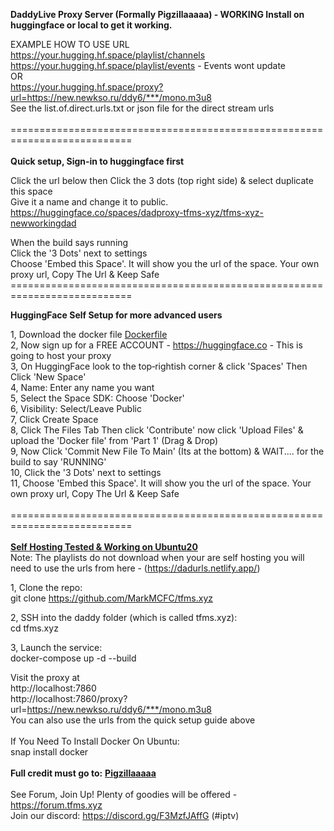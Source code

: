 <b>DaddyLive Proxy Server (Formally Pigzillaaaaa) - WORKING Install on huggingface or local to get it working.</b><br>

EXAMPLE HOW TO USE URL<br>
https://your.hugging.hf.space/playlist/channels<br>
https://your.hugging.hf.space/playlist/events - Events wont update<br>
OR<br>
https://your.hugging.hf.space/proxy?url=https://new.newkso.ru/ddy6/***/mono.m3u8<br>
See the list.of.direct.urls.txt or json file for the direct stream urls<br><br>
===========================================================================<br><br>
<b>Quick setup, Sign-in to huggingface first</b><br>

Click the url below then Click the 3 dots (top right side) & select duplicate this space<br>
Give it a name and change it to public.<br>
https://huggingface.co/spaces/dadproxy-tfms-xyz/tfms-xyz-newworkingdad<br>

When the build says running<br>
Click the '3 Dots' next to settings<br>
Choose 'Embed this Space'. It will show you the url of the space. Your own proxy url, Copy The Url & Keep Safe<br>
===========================================================================<br>

<b>HuggingFace Self Setup for more advanced users</b><br>

1, Download the docker file <a href="https://github.com/MarkMCFC/tfms.xyz/blob/main/Dockerfile">Dockerfile</a><br>
2, Now sign up for a FREE ACCOUNT - https://huggingface.co - This is going to host your proxy<br>
3, On HuggingFace look to the top‑rightish corner & click 'Spaces' Then Click 'New Space'<br>
4, Name: Enter any name you want<br>
5, Select the Space SDK: Choose 'Docker'<br>
6, Visibility: Select/Leave Public<br>
7, Click Create Space<br>
8, Click The Files Tab Then click 'Contribute' now click 'Upload Files' & upload the 'Docker file' from 'Part 1' (Drag & Drop)<br>
9, Now Click 'Commit New File To Main' (Its at the bottom) & WAIT.... for the build to say 'RUNNING'<br>
10, Click the '3 Dots' next to settings<br>
11, Choose 'Embed this Space'. It will show you the url of the space. Your own proxy url, Copy The Url & Keep Safe<br><br>
===========================================================================<br><br>
<b><u>Self Hosting Tested & Working on Ubuntu20</u></b><br>Note: The playlists do not download when your are self hosting you will need to use the urls from here - (https://dadurls.netlify.app/)<br>

1, Clone the repo:<br>
git clone https://github.com/MarkMCFC/tfms.xyz<br>

2, SSH into the daddy folder (which is called tfms.xyz):<br>
cd tfms.xyz<br>

3, Launch the service:<br>
docker-compose up -d --build<br>

Visit the proxy at<br>
http://localhost:7860<br>
http://localhost:7860/proxy?url=https://new.newkso.ru/ddy6/***/mono.m3u8<br>
You can also use the urls from the quick setup guide above<br><br>
If You Need To Install Docker On Ubuntu:<br>
snap install docker<br><br>
<b>Full credit must go to:</b> <b><u>Pigzillaaaaa</u></b><br><br>
See Forum, Join Up! Plenty of goodies will be offered - https://forum.tfms.xyz<br>
Join our discord: https://discord.gg/F3MzfJAffG (#iptv)
